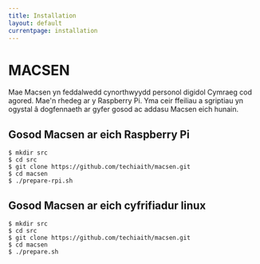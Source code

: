 ```yaml
---
title: Installation
layout: default
currentpage: installation
---
```


MACSEN
======


Mae Macsen yn feddalwedd cynorthwyydd personol digidol Cymraeg cod agored. Mae'n rhedeg ar y Raspberry Pi. Yma ceir ffeiliau a sgriptiau yn ogystal â dogfennaeth ar gyfer gosod ac addasu Macsen eich hunain.

## Gosod Macsen ar eich Raspberry Pi

```
$ mkdir src
$ cd src
$ git clone https://github.com/techiaith/macsen.git
$ cd macsen
$ ./prepare-rpi.sh
```

## Gosod Macsen ar eich cyfrifiadur linux
```
$ mkdir src
$ cd src
$ git clone https://github.com/techiaith/macsen.git
$ cd macsen
$ ./prepare.sh
```
